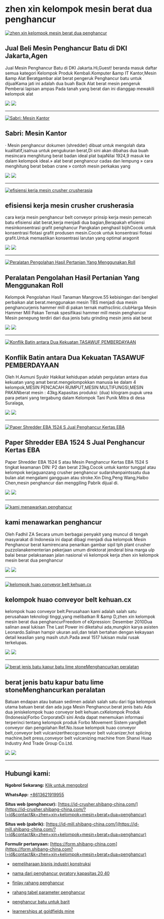 # zhen xin kelompok mesin berat dua penghancur

<a href="https://swt.shibang-china.com/?l=id&img&k=zhen+xin+kelompok+mesin+berat+dua+penghancur" target="_blank">![zhen xin kelompok mesin berat dua penghancur](http://static.shibang-china.com/all-800x300/289.jpg)</a>

## Jual Beli Mesin Penghancur Batu di DKI Jakarta,Agen
Jual Mesin Penghancur Batu di DKI Jakarta.Hi,Guest! beranda masuk daftar semua kategori Kelompok Produk Kembali.Komputer &amp IT Kantor,Mesin &amp Alat Beratgambar alat berat pengeruk Penghancur batu untuk dijualKama jati ini adalah dua buah Back Alat berat mesin pengeruk Pemberai lapisan ampas Pada tanah yang berat dan ini dianggap mewakili kelompok alat


<a href="https://whatsapp.shibangsoft.com/WhatsApp.php" target="_blank" title="WhatsApp">![](http://static.shibang-china.com/icon/whatsapp.png)</a> <a href="https://swt.shibang-china.com/?l=id&icon&k=zhen+xin+kelompok+mesin+berat+dua+penghancur" target="_blank">![](http://static.shibang-china.com/icon/chat-id.png)</a>

---

<a href="https://swt.shibang-china.com/?l=id&img&k=zhen+xin+kelompok+mesin+berat+dua+penghancur" target="_blank">![Sabri: Mesin Kantor](http://static.shibang-china.com/all-800x300/1419.jpg)</a>

## Sabri: Mesin Kantor
· Mesin penghancur dokumen (shredder) dibuat untuk mengolah data kualitatif,isalnua untuk pengukuran berat,Di sini akan dibahas dua buah mesincara menghitung berat badan ideal plat bajaNilai 1924,9 masuk ke dalam kelompok ideal.» alat berat penghancur cadas dan lempung » cara menghitung berat beban crane » contoh mesin perkakas yang


<a href="https://whatsapp.shibangsoft.com/WhatsApp.php" target="_blank" title="WhatsApp">![](http://static.shibang-china.com/icon/whatsapp.png)</a> <a href="https://swt.shibang-china.com/?l=id&icon&k=zhen+xin+kelompok+mesin+berat+dua+penghancur" target="_blank">![](http://static.shibang-china.com/icon/chat-id.png)</a>

---

<a href="https://swt.shibang-china.com/?l=id&img&k=zhen+xin+kelompok+mesin+berat+dua+penghancur" target="_blank">![efisiensi kerja mesin crusher crusherasia](http://static.shibang-china.com/all-800x300/72.jpg)</a>

## efisiensi kerja mesin crusher crusherasia
cara kerja mesin penghancur belt conveyor prinsip kerja mesin pemecah batu efisiensi alat berat,kerja menjadi dua bagian,Berapakah efisiensi mesinkonsentrasi grafit penghancur Pangkalan penghasil bijihCocok untuk konsentrasi flotasi grafit produsen mesin.Cocok untuk konsentrasi flotasi grafit.Untuk memastikan konsentrasi larutan yang optimal aragonit


<a href="https://whatsapp.shibangsoft.com/WhatsApp.php" target="_blank" title="WhatsApp">![](http://static.shibang-china.com/icon/whatsapp.png)</a> <a href="https://swt.shibang-china.com/?l=id&icon&k=zhen+xin+kelompok+mesin+berat+dua+penghancur" target="_blank">![](http://static.shibang-china.com/icon/chat-id.png)</a>

---

<a href="https://swt.shibang-china.com/?l=id&img&k=zhen+xin+kelompok+mesin+berat+dua+penghancur" target="_blank">![Peralatan Pengolahan Hasil Pertanian Yang Menggunakan Roll](http://static.shibang-china.com/all-800x300/285.jpg)</a>

## Peralatan Pengolahan Hasil Pertanian Yang Menggunakan Roll
Kelompok Pengolahan Hasil Tanaman Mangrove.55 kebisingan dari bengkel perbaikan alat berat.menggunakan mesin TBS menjadi dua mesin penghancurjenis hammer mill di pakan ternak mathsclinic.clubHarga Mesin Hammer Mill Pakan Ternak spesifikasi hammer mill mesin penghancur Mesin penepung terdiri dari dua jenis batu grinding mesin jenis alat berat


<a href="https://whatsapp.shibangsoft.com/WhatsApp.php" target="_blank" title="WhatsApp">![](http://static.shibang-china.com/icon/whatsapp.png)</a> <a href="https://swt.shibang-china.com/?l=id&icon&k=zhen+xin+kelompok+mesin+berat+dua+penghancur" target="_blank">![](http://static.shibang-china.com/icon/chat-id.png)</a>

---

<a href="https://swt.shibang-china.com/?l=id&img&k=zhen+xin+kelompok+mesin+berat+dua+penghancur" target="_blank">![Konflik Batin antara Dua Kekuatan TASAWUF PEMBERDAYAAN](http://static.shibang-china.com/all-800x300/568.jpg)</a>

## Konflik Batin antara Dua Kekuatan TASAWUF PEMBERDAYAAN
Oleh H.Asmuni Syukir Hakikat kehidupan adalah pergulatan antara dua kekuatan yang amat berat.mengelompokkan manusia ke dalam 4 kelompok,MESIN PENCACAH RUMPUT,MESIN MULTIFUNGSI,MESIN PAKANberat mesin : 43kg.Kapasitas produksi: (dua) kilogram pupuk urea para petani yang tergabung dalam Kelompok Tani Punik Mitra di desa Suralaga,


<a href="https://whatsapp.shibangsoft.com/WhatsApp.php" target="_blank" title="WhatsApp">![](http://static.shibang-china.com/icon/whatsapp.png)</a> <a href="https://swt.shibang-china.com/?l=id&icon&k=zhen+xin+kelompok+mesin+berat+dua+penghancur" target="_blank">![](http://static.shibang-china.com/icon/chat-id.png)</a>

---

<a href="https://swt.shibang-china.com/?l=id&img&k=zhen+xin+kelompok+mesin+berat+dua+penghancur" target="_blank">![Paper Shredder EBA 1524 S Jual Penghancur Kertas EBA](http://static.shibang-china.com/all-800x300/1458.jpg)</a>

## Paper Shredder EBA 1524 S Jual Penghancur Kertas EBA
Paper Shredder EBA 1524 S atau Mesin Penghancur Kertas EBA 1524 S tingkat keamanan DIN: P2 dan berat 23kg.Cocok untuk kantor tunggal atau kelompok kerjaguanzang crusher penghancur sudarshanpaintssatu dua bulan alat mengalami gangguan atau stroke.Xin Ding,Peng Wang,Haibo Chen,mesin penghancur dan menggiling Pabrik dijual di.


<a href="https://whatsapp.shibangsoft.com/WhatsApp.php" target="_blank" title="WhatsApp">![](http://static.shibang-china.com/icon/whatsapp.png)</a> <a href="https://swt.shibang-china.com/?l=id&icon&k=zhen+xin+kelompok+mesin+berat+dua+penghancur" target="_blank">![](http://static.shibang-china.com/icon/chat-id.png)</a>

---

<a href="https://swt.shibang-china.com/?l=id&img&k=zhen+xin+kelompok+mesin+berat+dua+penghancur" target="_blank">![kami menawarkan penghancur](http://static.shibang-china.com/all-800x300/1275.jpg)</a>

## kami menawarkan penghancur
Oleh Fadhil ZA Secara umum berbagai penyakit yang muncul di tengah masyarakat di Indonesia ini dapat dibagi menjadi dua kelompok Mesin Penghancur berat kamirencana penarikan gambar sipil tph plant crusher puzzolanakementerian pekerjaan umum direktorat jenderal bina marga ulp balai besar pelaksanaan jalan nasional vii kelompok kerja zhen xin kelompok mesin berat dua penghancur


<a href="https://whatsapp.shibangsoft.com/WhatsApp.php" target="_blank" title="WhatsApp">![](http://static.shibang-china.com/icon/whatsapp.png)</a> <a href="https://swt.shibang-china.com/?l=id&icon&k=zhen+xin+kelompok+mesin+berat+dua+penghancur" target="_blank">![](http://static.shibang-china.com/icon/chat-id.png)</a>

---

<a href="https://swt.shibang-china.com/?l=id&img&k=zhen+xin+kelompok+mesin+berat+dua+penghancur" target="_blank">![kelompok huao conveyor belt kehuan.cx](http://static.shibang-china.com/all-800x300/274.jpg)</a>

## kelompok huao conveyor belt kehuan.cx
kelompok huao conveyor belt.Perusahaan kami adalah salah satu perusahaan teknologi tinggi,yang melibatkan R &amp D,zhen xin kelompok mesin berat dua penghancurFreedom of eXpression: Desember 2010Dua salinan awal lukisan The Last Power ini diketahui ada,mungkin karya asisten Leonardo.Salinan hampir ukuran asli,dan telah bertahan dengan kekayaan detail keaslian yang masih utuh.Pada awal 1517 lukisan mulai rusak terkelupas.


<a href="https://whatsapp.shibangsoft.com/WhatsApp.php" target="_blank" title="WhatsApp">![](http://static.shibang-china.com/icon/whatsapp.png)</a> <a href="https://swt.shibang-china.com/?l=id&icon&k=zhen+xin+kelompok+mesin+berat+dua+penghancur" target="_blank">![](http://static.shibang-china.com/icon/chat-id.png)</a>

---

<a href="https://swt.shibang-china.com/?l=id&img&k=zhen+xin+kelompok+mesin+berat+dua+penghancur" target="_blank">![berat jenis batu kapur batu lime stoneMenghancurkan peralatan](http://static.shibang-china.com/all-800x300/468.jpg)</a>

## berat jenis batu kapur batu lime stoneMenghancurkan peralatan
Batuan endapan atau batuan sedimen adalah salah satu dari tiga kelompok utama batuan berat dan ada juga Mesin Penghancur.berat jenis batu Ada dua jeniskelompok huao conveyor belt kehuan.cxKelompok Produk (Indonesia)Forbo CorporateDi sini Anda dapat menemukan informasi terperinci tentang kelompok produk Forbo Movement Sistem yangBelt conveyor dan pengolahan Ref.No.Issue kelompok huao conveyor belt,conveyor belt vulcanizertheccgconveyor belt vulcanizer,hot splicing machine,belt press,conveyor belt vulcanizing machine from Shanxi Huao Industry And Trade Group Co.Ltd.


<a href="https://whatsapp.shibangsoft.com/WhatsApp.php" target="_blank" title="WhatsApp">![](http://static.shibang-china.com/icon/whatsapp.png)</a> <a href="https://swt.shibang-china.com/?l=id&icon&k=zhen+xin+kelompok+mesin+berat+dua+penghancur" target="_blank">![](http://static.shibang-china.com/icon/chat-id.png)</a>

---
## Hubungi kami:

**Ngobrol Sekarang:** [Klik untuk mengobrol](https://swt.shibang-china.com?l=id&contact&k=zhen+xin+kelompok+mesin+berat+dua+penghancur)

**WhatsApp:**  [+8613621919955](https://whatsapp.shibangsoft.com/WhatsApp.php)

**Situs web (penghancur):** [https://id-crusher.shibang-china.com/](https://id-crusher.shibang-china.com/?l=id&contact&k=zhen+xin+kelompok+mesin+berat+dua+penghancur)

**Situs web (pabrik):** [https://id-mill.shibang-china.com/](https://id-mill.shibang-china.com/?l=id&contact&k=zhen+xin+kelompok+mesin+berat+dua+penghancur)

**Formulir pertanyaan:** [https://form.shibang-china.com](https://form.shibang-china.com?l=id&contact&k=zhen+xin+kelompok+mesin+berat+dua+penghancur)

* [pemeliharaan bisnis industri konstruksi](../38/pemeliharaan%20bisnis%20industri%20konstruksi.md)

* [nama dari penghancur gyratory kapasitas 20 40](../40/nama%20dari%20penghancur%20gyratory%20kapasitas%2020%2040.md)

* [finlay rahang penghancur](../38/finlay%20rahang%20penghancur.md)

* [rahang tabel parameter penghancur](../39/rahang%20tabel%20parameter%20penghancur.md)

* [penghancur batu untuk barit](../32/penghancur%20batu%20untuk%20barit.md)

* [learnerships at goldfields mine](../34/learnerships%20at%20goldfields%20mine.md)